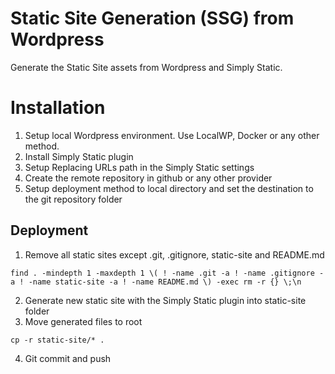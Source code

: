 # Static Site Generation (SSG) from Wordpress
Generate the Static Site assets from Wordpress and Simply Static.

# Installation
1. Setup local Wordpress environment. Use LocalWP, Docker or any other method.
2. Install Simply Static plugin
3. Setup Replacing URLs path in the Simply Static settings
4. Create the remote repository in github or any other provider
5. Setup deployment method to local directory and set the destination to the git repository folder

## Deployment
1. Remove all static sites except .git, .gitignore, static-site and README.md
```
find . -mindepth 1 -maxdepth 1 \( ! -name .git -a ! -name .gitignore -a ! -name static-site -a ! -name README.md \) -exec rm -r {} \;\n
```
2. Generate new static site with the Simply Static plugin into static-site folder
3. Move generated files to root
```
cp -r static-site/* . 
```
4. Git commit and push